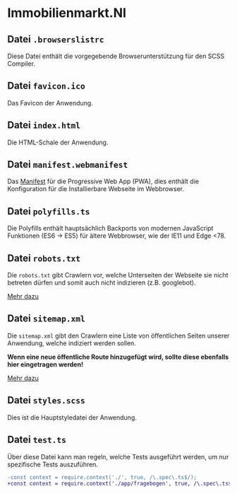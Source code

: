 # Immobilienmarkt.NI

## Datei `.browserslistrc`

Diese Datei enthält die vorgegebende Browserunterstützung für den SCSS Compiler.

## Datei `favicon.ico`

Das Favicon der Anwendung.

## Datei `index.html`

Die HTML-Schale der Anwendung.

## Datei `manifest.webmanifest`

Das [Manifest](https://developer.mozilla.org/de/docs/Web/Manifest) für die Progressive Web App (PWA), dies enthält die Konfiguration für die Installierbare Webseite im Webbrowser.

## Datei `polyfills.ts`

Die Polyfills enthält hauptsächlich Backports von modernen JavaScript Funktionen (ES6 -> ES5) für ältere Webbrowser, wie der IE11 und Edge <78.

## Datei `robots.txt`

Die `robots.txt` gibt Crawlern vor, welche Unterseiten der Webseite sie nicht betreten dürfen und somit auch nicht indizieren (z.B. googlebot).

[Mehr dazu](https://gitlab.com/lgln/power.ni/coding-guidelines/seo#robotstxt)

## Datei `sitemap.xml`

Die `sitemap.xml` gibt den Crawlern eine Liste von öffentlichen Seiten unserer Anwendung, welche indiziert werden sollen.

**Wenn eine neue öffentliche Route hinzugefügt wird, sollte diese ebenfalls hier eingetragen werden!**

[Mehr dazu](https://gitlab.com/lgln/power.ni/coding-guidelines/seo#sitemapxml)

## Datei `styles.scss`

Dies ist die Hauptstyledatei der Anwendung.

## Datei `test.ts`

Über diese Datei kann man regeln, welche Tests ausgeführt werden, um nur spezifische Tests auszuführen.

```diff
-const context = require.context('./', true, /\.spec\.ts$/);
+const context = require.context('./app/fragebogen', true, /\.spec\.ts$/);
```
